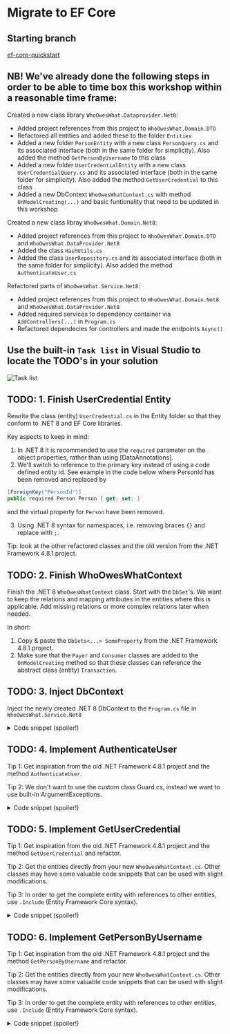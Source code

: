 # Migrate to EF Core

## Starting branch
[ef-core-quickstart](https://github.com/sopra-steria-norge/WhoOwesWhat-Net48/tree/ef-core-quickstart)

## NB! We've already done the following steps in order to be able to time box this workshop within a reasonable time frame: 
Created a new class library `WhoOwesWhat.Dataprovider.Net8`: 
- Added project references from this project to `WhoOwesWhat.Domain.DTO`
- Refactored all entities and added these to the folder `Entities`
- Added a new folder `PersonEntity` with a new class `PersonQuery.cs` and its associated interface (both in the same folder for simplicity). Also added the method `GetPersonByUsername` to this class
- Added a new folder `UserCredentialEntity` with a new class `UserCredentialQuery.cs` and its associated interface (both in the same folder for simplicity). Also added the method `GetUserCredential` to this class
- Added a new DbContext `WhoOwesWhatContext.cs` with method `OnModelCreating(...)` and basic funtionality that need to be updated in this workshop

Created a new class libray `WhoOwesWhat.Domain.Net8`:
- Added project references from this project to `WhoOwesWhat.Domain.DTO` and `WhoOwesWhat.DataProvider.Net8`
- Added the class `HashUtils.cs`
- Added the class `UserRepository.cs` and its associated interface (both in the same folder for simplicity). Also added the method `AuthenticateUser.cs`

Refactored parts of `WhoOwesWhat.Service.Net8`:
- Added project references from this project to `WhoOwesWhat.Domain.Net8` and `WhoOwesWhat.DataProvider.Net8`
- Added required services to dependency container via `AddControllers(...)` in `Program.cs`
- Refactored dependecies for controllers and made the endpoints `Async()`

## Use the built-in `Task list` in Visual Studio to locate the TODO's in your solution

![Task list](https://github.com/sopra-steria-norge/cloud-akademiet-course-files/blob/main/images/ef-core-migration-images/task-list.png)

## TODO: 1. Finish UserCredential Entity
Rewrite the class (entity) `UserCredential.cs` in the Entity folder so that they conform to .NET 8 and EF Core libraries.

Key aspects to keep in mind: 
1. In .NET 8 it is recommended to use the `required` parameter on the object properties, rather than using [DataAnnotations].
2. We'll switch to reference to the primary key instead of using a code defined entity id. See example in the code below where PersonId has been removed and replaced by

```csharp
[ForeignKey("PersonId")]
public required Person Person { get; set; }
```
and the virtual property for `Person` have been removed.

3. Using .NET 8 syntax for namespaces, i.e. removing braces `{}` and replace with `;`.

Tip: look at the other refactored classes and the old version from the .NET Framework 4.8.1 project.

## TODO: 2. Finish WhoOwesWhatContext	
Finish the .NET 8 `WhoOwesWhatContext` class. Start with the `DbSet`'s. We want to keep the relations and mapping attributes in the entities where this is applicable. Add missing relations or more complex relations later when needed. 

In short: 

1. Copy & paste the `DbSets<...> SomeProperty` from the .NET Framework 4.8.1 project.
2. Make sure that the `Payer` and `Consumer` classes are added to the `OnModelCreating` method so that these classes can reference the abstract class (entity) `Transaction`. 

## TODO: 3. Inject DbContext	
Inject the newly created .NET 8 DbContext to the `Program.cs` file in `WhoOwesWhat.Service.Net8`

<details>
  <summary> Code snippet (spoiler!) </summary>
	
```csharp
builder.Services.AddDbContext<WhoOwesWhatContext>(options =>
{
	options.UseSqlServer(builder.Configuration.GetConnectionString("DefaultConnection"));
});
```
</details>

## TODO: 4. Implement AuthenticateUser	
Tip 1: Get inspiration from the old .NET Framework 4.8.1 project and the method `AuthenticateUser`.

Tip 2: We don't want to use the custom class Guard.cs, instead we want to use built-in ArgumentExceptions. 

<details>
  <summary> Code snippet (spoiler!) </summary>
	
Replace custom Guard clauses with built in ArgumentException where applicable:

```csharp
ArgumentException.ThrowIfNullOrEmpty(variableToCheck)
```

</details>

## TODO: 5. Implement GetUserCredential	
Tip 1: Get inspiration from the old .NET Framework 4.8.1 project and the method `GetUserCredential` and refactor.

Tip 2: Get the entities directly from your new `WhoOwesWhatContext.cs`. Other classes may have some valuable code snippets that can be used with slight modifications.

Tip 3: In order to get the complete entity with references to other entities, use `.Include` (Entity Framework Core syntax).


<details>
  <summary> Code snippet (spoiler!) </summary>
	
Use LINQ queries to get data:

```csharp
var userCredential = await _DbContext.UserCredentials.Include(u => u.Person).SingleOrDefaultAsync(a => a.Username == username);
```

</details>

## TODO: 6. Implement GetPersonByUsername 
Tip 1: Get inspiration from the old .NET Framework 4.8.1 project and the method `GetPersonByUsername` and refactor.

Tip 2: Get the entities directly from your new `WhoOwesWhatContext.cs`. Other classes may have some valuable code snippets that can be used with slight modifications.

Tip 3: In order to get the complete entity with references to other entities, use `.Include` (Entity Framework Core syntax).


<details>
  <summary> Code snippet (spoiler!) </summary>
	
Use LINQ queries to get data:

```csharp
var credential = await _DbContext.UserCredentials
                                        .Include(u => u.Person)
                                        .SingleOrDefaultAsync(a => a.Username == username);
```

</details>

